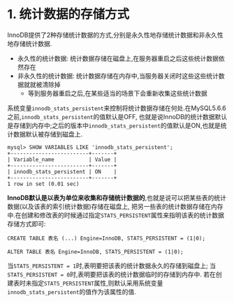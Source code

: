 # 1. 统计数据的存储方式

InnoDB提供了2种存储统计数据的方式,分别是永久性地存储统计数据和非永久性地存储统计数据.

- 永久性的统计数据: 统计数据存储在磁盘上,在服务器重启之后这些统计数据依然存在
- 非永久性的统计数据: 统计数据存储在内存中,当服务器关闭时这些这些统计数据就就被清除掉
  - 等到服务器重启之后,在某些适当的场景下会重新收集这些统计数据

系统变量`innodb_stats_persistent`来控制将统计数据存储在何处.在MySQL5.6.6之前,`innodb_stats_persistent`的值默认是OFF,
也就是说InnoDB的统计数据默认是存储到内存中;之后的版本中`innodb_stats_persistent`的值默认是ON,也就是统计数据默认被存储到磁盘上.

```
mysql> SHOW VARIABLES LIKE 'innodb_stats_persistent';
+-------------------------+-------+
| Variable_name           | Value |
+-------------------------+-------+
| innodb_stats_persistent | ON    |
+-------------------------+-------+
1 row in set (0.01 sec)
```

**InnoDB默认是以表为单位来收集和存储统计数据的**,也就是说可以把某些表的统计数据(以及该表的索引统计数据)存储在磁盘上,
把另一些表的统计数据存储在内存中.在创建和修改表的时候通过指定`STATS_PERSISTENT`属性来指明该表的统计数据存储方式即可:

```
CREATE TABLE 表名 (...) Engine=InnoDB, STATS_PERSISTENT = (1|0);
```

```
ALTER TABLE 表名 Engine=InnoDB, STATS_PERSISTENT = (1|0);
```

当`STATS_PERSISTENT = 1`时,表明要把该表的统计数据永久的存储到磁盘上;
当`STATS_PERSISTENT = 0`时,表明要把该表的统计数据临时的存储到内存中.
若在创建表时未指定`STATS_PERSISTENT`属性,则默认采用系统变量`innodb_stats_persistent`的值作为该属性的值.
